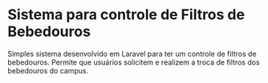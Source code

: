 # Sistema para controle de Filtros de Bebedouros
Simples sistema desenvolvido em Laravel para ter um controle de filtros de bebedouros.
Permite que usuários solicitem e realizem a troca de filtros dos bebedouros do campus.